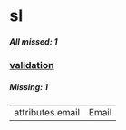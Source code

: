 # sl

##### All missed: 1


### [validation](https://github.com/Laravel-Lang/lang/blob/master/locales/sl/validation.php)

##### Missing: 1

<table >
<tr><td align="left" >
attributes.email
</td>
<td align="left" >
Email
</td>
</tr>

</table>


